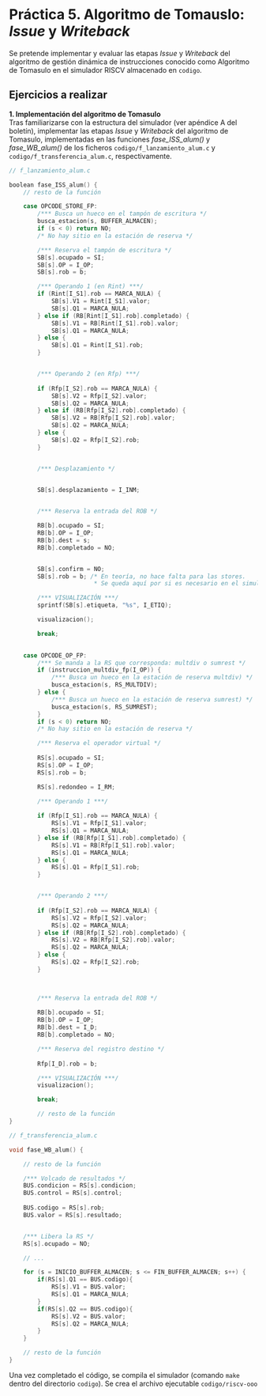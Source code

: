# Práctica 5. Algoritmo de Tomauslo: _Issue_ y _Writeback_
Se pretende implementar y evaluar las etapas _Issue_ y _Writeback_ del algoritmo de gestión dinámica de instrucciones conocido como Algoritmo de Tomasulo en el simulador RISCV almacenado en `codigo`.

## Ejercicios a realizar

**1. Implementación del algoritmo de Tomasulo**  
Tras familiarizarse con la estructura del simulador (ver apéndice A del boletín), implementar las etapas _Issue_ y _Writeback_ del algoritmo de Tomasulo, implementadas en las funciones *fase_ISS_alum()* y *fase_WB_alum()* de los ficheros `codigo/f_lanzamiento_alum.c` y `codigo/f_transferencia_alum.c`, respectivamente.

```c
// f_lanzamiento_alum.c

boolean fase_ISS_alum() {
    // resto de la función

    case OPCODE_STORE_FP:
        /*** Busca un hueco en el tampón de escritura */
        busca_estacion(s, BUFFER_ALMACEN);
        if (s < 0) return NO;
        /* No hay sitio en la estación de reserva */

        /*** Reserva el tampón de escritura */
        SB[s].ocupado = SI;
        SB[s].OP = I_OP;
        SB[s].rob = b;

        /*** Operando 1 (en Rint) ***/
        if (Rint[I_S1].rob == MARCA_NULA) {
            SB[s].V1 = Rint[I_S1].valor;
            SB[s].Q1 = MARCA_NULA;
        } else if (RB[Rint[I_S1].rob].completado) {
            SB[s].V1 = RB[Rint[I_S1].rob].valor;
            SB[s].Q1 = MARCA_NULA;
        } else {
            SB[s].Q1 = Rint[I_S1].rob;
        }


        /*** Operando 2 (en Rfp) ***/
        
        if (Rfp[I_S2].rob == MARCA_NULA) {
            SB[s].V2 = Rfp[I_S2].valor;
            SB[s].Q2 = MARCA_NULA;
        } else if (RB[Rfp[I_S2].rob].completado) {
            SB[s].V2 = RB[Rfp[I_S2].rob].valor;
            SB[s].Q2 = MARCA_NULA;
        } else {
            SB[s].Q2 = Rfp[I_S2].rob;
        }


        /*** Desplazamiento */
        

        SB[s].desplazamiento = I_INM;


        /*** Reserva la entrada del ROB */

        RB[b].ocupado = SI;
        RB[b].OP = I_OP;
        RB[b].dest = s;
        RB[b].completado = NO;


        SB[s].confirm = NO;
        SB[s].rob = b; /* En teoría, no hace falta para las stores.
                        * Se queda aquí por si es necesario en el simulador. */

        /*** VISUALIZACIÓN ***/
        sprintf(SB[s].etiqueta, "%s", I_ETIQ);

        visualizacion();

        break;

        
    case OPCODE_OP_FP:
        /*** Se manda a la RS que corresponda: multdiv o sumrest */
        if (instruccion_multdiv_fp(I_OP)) {
            /*** Busca un hueco en la estación de reserva multdiv) */
            busca_estacion(s, RS_MULTDIV);
        } else {
            /*** Busca un hueco en la estación de reserva sumrest) */
            busca_estacion(s, RS_SUMREST);
        }
        if (s < 0) return NO;
        /* No hay sitio en la estación de reserva */

        /*** Reserva el operador virtual */
        
        RS[s].ocupado = SI;
        RS[s].OP = I_OP;
        RS[s].rob = b;

        RS[s].redondeo = I_RM;

        /*** Operando 1 ***/
        
        if (Rfp[I_S1].rob == MARCA_NULA) {
            RS[s].V1 = Rfp[I_S1].valor;
            RS[s].Q1 = MARCA_NULA;
        } else if (RB[Rfp[I_S1].rob].completado) {
            RS[s].V1 = RB[Rfp[I_S1].rob].valor;
            RS[s].Q1 = MARCA_NULA;
        } else {
            RS[s].Q1 = Rfp[I_S1].rob;
        }


        /*** Operando 2 ***/
        
        if (Rfp[I_S2].rob == MARCA_NULA) {
            RS[s].V2 = Rfp[I_S2].valor;
            RS[s].Q2 = MARCA_NULA;
        } else if (RB[Rfp[I_S2].rob].completado) {
            RS[s].V2 = RB[Rfp[I_S2].rob].valor;
            RS[s].Q2 = MARCA_NULA;
        } else {
            RS[s].Q2 = Rfp[I_S2].rob;
        }


        
        /*** Reserva la entrada del ROB */
        
        RB[b].ocupado = SI;
        RB[b].OP = I_OP;
        RB[b].dest = I_D;
        RB[b].completado = NO;

        /*** Reserva del registro destino */
        
        Rfp[I_D].rob = b;

        /*** VISUALIZACIÓN ***/
        visualizacion();

        break;

        // resto de la función
}
```

```c
// f_transferencia_alum.c

void fase_WB_alum() {

    // resto de la función

    /*** Volcado de resultados */
    BUS.condicion = RS[s].condicion;
    BUS.control = RS[s].control;
    
    BUS.codigo = RS[s].rob;
    BUS.valor = RS[s].resultado;


    /*** Libera la RS */
    RS[s].ocupado = NO;

    // ...

    for (s = INICIO_BUFFER_ALMACEN; s <= FIN_BUFFER_ALMACEN; s++) {
        if(RS[s].Q1 == BUS.codigo){
            RS[s].V1 = BUS.valor;
            RS[s].Q1 = MARCA_NULA;
        }
        if(RS[s].Q2 == BUS.codigo){
            RS[s].V2 = BUS.valor;
            RS[s].Q2 = MARCA_NULA;
        }
    }

    // resto de la función
} 
```

Una vez completado el código, se compila el simulador (comando `make` dentro del directorio `codigo`). Se crea el archivo ejecutable `codigo/riscv-ooo`